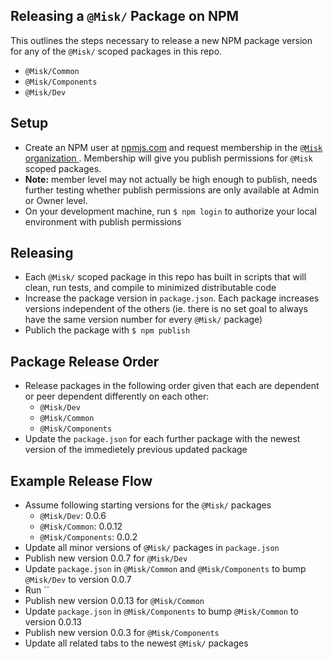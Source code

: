 Releasing a `@Misk/` Package on NPM
---

This outlines the steps necessary to release a new NPM package version for any of the `@Misk/` scoped packages in this repo.
- `@Misk/Common`
- `@Misk/Components`
- `@Misk/Dev`

Setup
---
- Create an NPM user at [npmjs.com](http://npmjs.com/) and request membership in the [`@Misk` organization ](https://www.npmjs.com/org/misk). Membership will give you publish permissions for `@Misk` scoped packages. 
- **Note:** member level may not actually be high enough to publish, needs further testing whether publish permissions are only available at Admin or Owner level.
- On your development machine, run `$ npm login` to authorize your local environment with publish permissions

Releasing
---
- Each `@Misk/` scoped package in this repo has built in scripts that will clean, run tests, and compile to minimized distributable code
- Increase the package version in `package.json`. Each package increases versions independent of the others (ie. there is no set goal to always have the same version number for every `@Misk/` package)
- Publich the package with `$ npm publish`

Package Release Order
---
- Release packages in the following order given that each are dependent or peer dependent differently on each other:
  - `@Misk/Dev`
  - `@Misk/Common`
  - `@Misk/Components`
- Update the `package.json` for each further package with the newest version of the immedietely previous updated package

Example Release Flow
---
- Assume following starting versions for the `@Misk/` packages
  - `@Misk/Dev`: 0.0.6
  - `@Misk/Common`: 0.0.12
  - `@Misk/Components`: 0.0.2
- Update all minor versions of `@Misk/` packages in `package.json`
- Publish new version 0.0.7 for `@Misk/Dev`
- Update `package.json` in `@Misk/Common` and `@Misk/Components` to bump `@Misk/Dev` to version 0.0.7
- Run ``
- Publish new version 0.0.13 for `@Misk/Common`
- Update `package.json` in `@Misk/Components` to bump `@Misk/Common` to version 0.0.13
- Publish new version 0.0.3 for `@Misk/Components`
- Update all related tabs to the newest `@Misk/` packages
